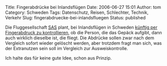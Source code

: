 Title: Fingerabdrücke bei Inlandsflügen
Date: 2006-06-27 15:01
Author: tom
Category: Schweden
Tags: Datenschutz, Reisen, Schlechter, Technik, Verkehr
Slug: fingerabdruecke-bei-inlandsfluegen
Status: published

Die Fluggesellschaft
[SAS](http://de.wikipedia.org/wiki/Scandinavian_Airlines_System) plant,
bei Inlandsflügen in Schweden [künftig per Fingerabdruck zu
kontrollieren](http://www.sr.se/cgi-bin/goteborg/nyheter/artikel.asp?Artikel=887368),
ob die Person, die das Gepäck aufgibt, dann auch wirklich dieselbe ist,
die fliegt. Die Abdrücke sollen zwar nach dem Vergleich sofort wieder
gelöscht werden, aber trotzdem fragt man sich, was der Extranutzen sein
soll im Vergleich zur Ausweiskontrolle.

Ich halte das für keine gute Idee, schon aus Prinzip.

